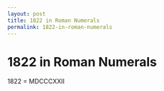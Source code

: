 ```yaml
---
layout: post
title: 1822 in Roman Numerals
permalink: 1822-in-roman-numerals
---
```


# 1822 in Roman Numerals

1822 = MDCCCXXII
